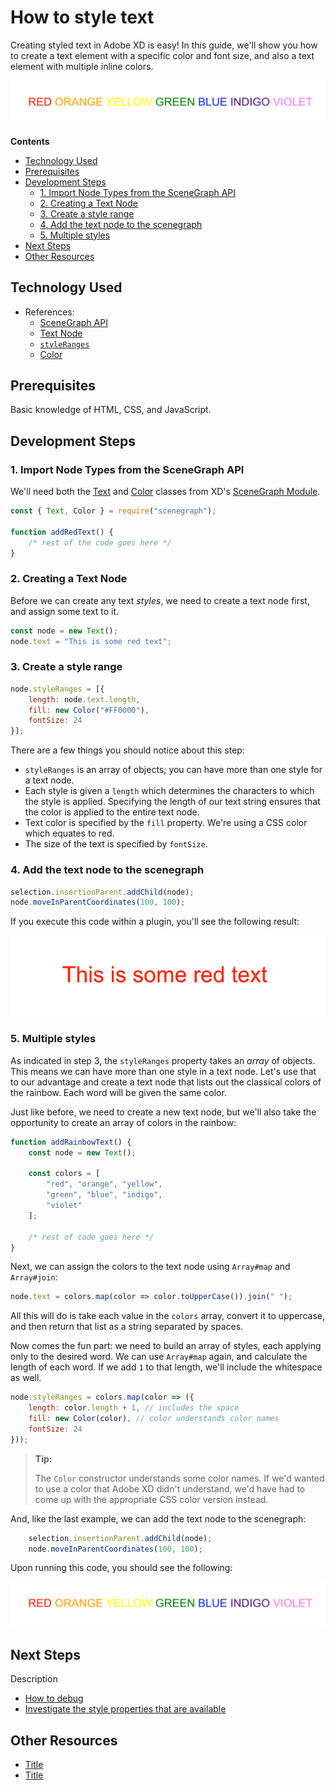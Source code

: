 # How to style text

Creating styled text in Adobe XD is easy! In this guide, we'll show you how to create a text element with a specific color and font size, and also a text element with multiple inline colors.

![It's a rainbow!](assets/rainbow.png)

<!-- doctoc command config: -->
<!-- $ doctoc ./readme.md --title "## Contents" --entryprefix 1. --gitlab --maxlevel 2 -->

<!-- START doctoc generated TOC please keep comment here to allow auto update -->
<!-- DON'T EDIT THIS SECTION, INSTEAD RE-RUN doctoc TO UPDATE -->
**Contents**

- [Technology Used](#technology-used)
- [Prerequisites](#prerequisites)
- [Development Steps](#development-steps)
    - [1. Import Node Types from the SceneGraph API](#1-import-node-types-from-the-scenegraph-api)
    - [2. Creating a Text Node](#2-creating-a-text-node)
    - [3. Create a style range](#3-create-a-style-range)
    - [4. Add the text node to the scenegraph](#4-add-the-text-node-to-the-scenegraph)
    - [5. Multiple styles](#5-multiple-styles)
- [Next Steps](#next-steps)
- [Other Resources](#other-resources)

<!-- END doctoc generated TOC please keep comment here to allow auto update -->

## Technology Used
- References:
    - [SceneGraph API](https://adobe-xd.gitbook.io/plugin-api-reference/scenegraph-reference/scenegraph)
    - [Text Node](https://adobe-xd.gitbook.io/plugin-api-reference/scenegraph-reference/scenegraph#text)
    - [`styleRanges`](https://adobe-xd.gitbook.io/plugin-api-reference/scenegraph-reference/scenegraph#text-styleranges-array)
    - [Color](#)

## Prerequisites
Basic knowledge of HTML, CSS, and JavaScript.

## Development Steps

### 1. Import Node Types from the SceneGraph API

We'll need both the [Text](https://adobe-xd.gitbook.io/plugin-api-reference/scenegraph-reference/scenegraph#text) and [Color](https://adobe-xd.gitbook.io/plugin-api-reference/scenegraph-reference/scenegraph#color) classes from XD's [SceneGraph Module](https://adobe-xd.gitbook.io/plugin-api-reference/scenegraph-reference/scenegraph).

```js
const { Text, Color } = require("scenegraph");

function addRedText() {
    /* rest of the code goes here */
}
```

### 2. Creating a Text Node

Before we can create any text _styles_, we need to create a text node first, and assign some text to it.

```js
const node = new Text();
node.text = "This is some red text";
```

### 3. Create a style range

```js
node.styleRanges = [{
    length: node.text.length,
    fill: new Color("#FF0000"),
    fontSize: 24
}];
```

There are a few things you should notice about this step:

* `styleRanges` is an array of objects; you can have more than one style for a text node.
* Each style is given a `length` which determines the characters to which the style is applied. Specifying the length of our text string ensures that the color is applied to the entire text node.
* Text color is specified by the `fill` property. We're using a CSS color which equates to red.
* The size of the text is specified by `fontSize`.

### 4. Add the text node to the scenegraph

```js
selection.insertionParent.addChild(node);
node.moveInParentCoordinates(100, 100);
```

If you execute this code within a plugin, you'll see the following result:

![Red text](./assets/red.png)

### 5. Multiple styles

As indicated in step 3, the `styleRanges` property takes an _array_ of objects. This means we can have more than one style in a text node. Let's use that to our advantage and create a text node that lists out the classical colors of the rainbow. Each word will be given the same color.

Just like before, we need to create a new text node, but we'll also take the opportunity to create an array of colors in the rainbow:

```js
function addRainbowText() {
    const node = new Text();

    const colors = [
        "red", "orange", "yellow",
        "green", "blue", "indigo",
        "violet"
    ];

    /* rest of code goes here */
}
```

Next, we can assign the colors to the text node using `Array#map` and `Array#join`:

```js
node.text = colors.map(color => color.toUpperCase()).join(" ");
```

All this will do is take each value in the `colors` array, convert it to uppercase, and then return that list as a string separated by spaces.

Now comes the fun part: we need to build an array of styles, each applying only to the desired word. We can use `Array#map` again, and calculate the length of each word. If we add `1` to that length, we'll include the whitespace as well.

```js
node.styleRanges = colors.map(color => ({
    length: color.length + 1, // includes the space
    fill: new Color(color), // color understands color names
    fontSize: 24
}));
```

> **Tip:**
>
> The `Color` constructor understands some color names. If we'd wanted to use a color that Adobe XD didn't understand, we'd have had to come up with the appropriate CSS color version instead.

And, like the last example, we can add the text node to the scenegraph:

```js
    selection.insertionParent.addChild(node);
    node.moveInParentCoordinates(100, 100);
```

Upon running this code, you should see the following:

![Rainbow Text](./assets/rainbow.png)

## Next Steps

Description

- [How to debug](how-to-debug)
- [Investigate the style properties that are available](https://adobe-xd.gitbook.io/plugin-api-reference/scenegraph-reference/scenegraph#text-styleranges-array)

## Other Resources
- [Title](link)
- [Title](link)
